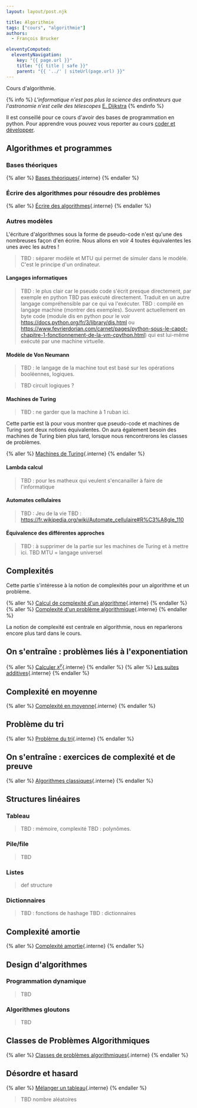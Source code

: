 ```yaml
---
layout: layout/post.njk

title: Algorithmie
tags: ["cours", "algorithmie"]
authors:
  - François Brucker

eleventyComputed:
  eleventyNavigation:
    key: "{{ page.url }}"
    title: "{{ title | safe }}"
    parent: "{{ '../' | siteUrl(page.url) }}"
---
```


Cours d'algorithmie.

{% info %}
_L'informatique n'est pas plus la science des ordinateurs que l'astronomie n'est celle des télescopes_ [E. Dijkstra](https://fr.wikipedia.org/wiki/Edsger_Dijkstra)
{% endinfo %}

Il est conseillé pour ce cours d'avoir des bases de programmation en python. Pour apprendre vous pouvez vous reporter au cours [coder et développer](/cours/coder-et-développer).

## Algorithmes et programmes

### <span id="bases-théoriques"></span>Bases théoriques

{% aller %}
[Bases théoriques](./bases-théoriques){.interne}
{% endaller %}

### <span id="écrire-algorithmes"></span>Écrire des algorithmes pour résoudre des problèmes

{% aller %}
[Écrire des algorithmes](./écrire-algorithmes){.interne}
{% endaller %}

### Autres modèles

L'écriture d'algorithmes sous la forme de pseudo-code n'est qu'une des nombreuses façon d'en écrire. Nous allons en voir 4 toutes équivalentes les unes avec les autres !

> TBD : séparer modèle et MTU qui permet de simuler dans le modèle. C'est le principe d'un ordinateur.

#### Langages informatiques

> TBD : le plus clair car le pseudo code s'écrit presque directement, par exemple en python
> TBD pas exécuté directement. Traduit en un autre langage compréhensible par ce qui va l'exécuter. 
> TBD : compilé en langage machine (montrer des exemples). Souvent actuellement en byte code (module dis en python pour le voir <https://docs.python.org/fr/3/library/dis.html> ou <https://www.fevrierdorian.com/carnet/pages/python-sous-le-capot-chapitre-1-fonctionnement-de-la-vm-cpython.html>) qui est lui-même exécuté par une machine virtuelle.

#### Modèle de Von Neumann

> TBD : le langage de la machine
> tout est basé sur les opérations booléennes, logiques.

> TBD circuit logiques ?

#### Machines de Turing

> TBD : ne garder que la machine à 1 ruban ici.

Cette partie est là pour vous montrer que pseudo-code et machines de Turing sont deux notions équivalentes. On aura également besoin des machines de Turing bien plus tard, lorsque nous rencontrerons les classes de problèmes.

{% aller %}
[Machines de Turing](./machine-turing){.interne}
{% endaller %}

#### Lambda calcul

> TBD : pour les matheux qui veulent s'encanailler à faire de l'informatique

#### Automates cellulaires

> TBD : Jeu de la vie
> TBD : <https://fr.wikipedia.org/wiki/Automate_cellulaire#R%C3%A8gle_110>

#### Équivalence des différentes approches

> TBD : à supprimer de la partie sur les machines de Turing et à mettre ici.
> TBD MTU = langage universel

## Complexités

Cette partie s'intéresse à la notion de complexités pour un algorithme et un problème.

{% aller %}
[Calcul de complexité d'un algorithme](./complexité-calculs){.interne}
{% endaller %}
{% aller %}
[Complexité d'un problème algorithmique](./complexité-problème){.interne}
{% endaller %}

La notion de complexité est centrale en algorithmie, nous en reparlerons encore plus tard dans le cours.

## On s'entraîne : problèmes liés à l'exponentiation

{% aller %}
[Calculer $x^y$](./projet-exponentiation){.interne}
{% endaller %}
{% aller %}
[Les suites additives](./projet-suite-additive){.interne}
{% endaller %}

## Complexité en moyenne

{% aller %}
[Complexité en moyenne](./complexité-moyenne){.interne}
{% endaller %}

## Problème du tri

{% aller %}
[Problème du tri](./problème-tris){.interne}
{% endaller %}

## On s'entraîne : exercices de complexité et de preuve

{% aller %}
[Algorithmes classiques](./projet-classiques){.interne}
{% endaller %}

## Structures linéaires

### Tableau

> TBD : mémoire, complexité
> TBD : polynômes.

### Pile/file

> TBD

### Listes

> def structure

### Dictionnaires

> TBD : fonctions de hashage
> TBD : dictionnaires

## Complexité amortie

{% aller %}
[Complexité amortie](./complexité-amortie){.interne}
{% endaller %}

## Design d'algorithmes

### Programmation dynamique

> TBD

### Algorithmes gloutons

> TBD

## Classes de Problèmes Algorithmiques

{% aller %}
[Classes de problèmes algorithmiques](./classes-problèmes){.interne}
{% endaller %}


## Désordre et hasard

{% aller %}
[Mélanger un tableau](./projet-mélange){.interne}
{% endaller %}

> TBD nombre aléatoires

